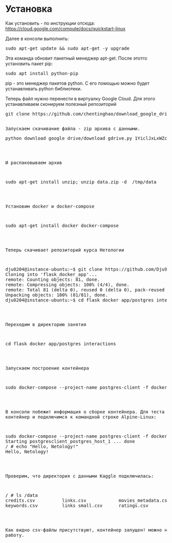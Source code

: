 # Установка

Как установить - по инструкции отсюда: https://cloud.google.com/compute/docs/quickstart-linux

Далее в консоли выполнить:

<pre>
sudo apt-get update && sudo apt-get -y upgrade
</pre>

Эта команда обновит пакетный менеджер apt-get. После этотго установить пакет pip:

<pre>
sudo apt install python-pip
</pre>

pip - это менеджер пакетов python.  С его помощью можно будет устанавливать python библиотеки.

Теперь файл нужно перенести в виртуалку Google Cloud. Для этого устанавливаем сконируем полезный репозиторий

<pre>
git clone https://github.com/chentinghao/download_google_drive.git
<pre>

Запускаем скачивание файла - zip архива с данными.
<pre>
python download_google_drive/download_gdrive.py 1YiclJxLxWZcHX8ObNiQaS0ZOVyyD7TX4 data.zip
</pre>

И распаковываем архив

<pre>
sudo apt-get install unzip; unzip data.zip -d  /tmp/data
</pre>

Установим docker и docker-compose

<pre>
sudo apt-get install docker docker-compose
</pre>

Теперь скачивает репозиторий курса Нетологии

<pre>
dju0204@instance-ubuntu:~$ git clone https://github.com/Dju999/flask_docker_app.git
Cloning into 'flask_docker_app'...
remote: Counting objects: 81, done.
remote: Compressing objects: 100% (4/4), done.
remote: Total 81 (delta 0), reused 0 (delta 0), pack-reused 77
Unpacking objects: 100% (81/81), done.
dju0204@instance-ubuntu:~$ cd flask_docker_app/postgres_interactions
</pre>

Переходим в директорию занятия
<pre>
cd flask_docker_app/postgres_interactions
</pre>

Запускаем построение контейнера
<pre>
sudo docker-compose --project-name postgres-client -f docker-compose.yml up --build -d
</pre>

В консоли побежит информация о сборке контейнера. Для теста запустим контейнер и подключимся к командной строке Alpine-Linux:
<pre>
sudo docker-compose --project-name postgres-client -f docker-compose.yml run --rm postgres-client
Starting postgresclient_postgres_host_1 ... done
/ # echo "Hello, Netology!"
Hello, Netology!
</pre>

Проверим, что директория с данными Kaggle подключилась:
<pre>
/ # ls /data
credits.csv          links.csv            movies_metadata.csv  ratings_small.csv
keywords.csv         links_small.csv      ratings.csv
</pre>

Как видно csv-файлы присутствуют, контейнер запущен! можно начинать работу.
